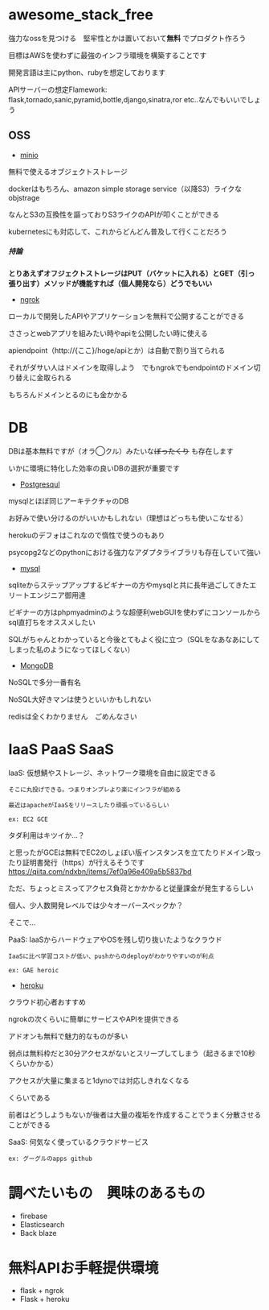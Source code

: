 # awesome_stack_free
強力なossを見つける　堅牢性とかは置いておいて**無料** でプロダクト作ろう

目標はAWSを使わずに最強のインフラ環境を構築することです

開発言語は主にpython、rubyを想定しております

APIサーバーの想定Flamework: flask,tornado,sanic,pyramid,bottle,django,sinatra,ror etc..なんでもいいでしょう





## OSS

* [minio](https://www.minio.io/)




無料で使えるオブジェクトストレージ  

dockerはもちろん、amazon simple storage service（以降S3）ライクなobjstrage

なんとS3の互換性を謳っておりS3ライクのAPIが叩くことができる

kubernetesにも対応して、これからどんどん普及して行くことだろう

##### 持論

**とりあえずオフジェクトストレージはPUT（バケットに入れる）とGET（引っ張り出す）メソッドが機能すれば（個人開発なら）どうでもいい**



* [ngrok](https://ngrok.com/)



ローカルで開発したAPIやアプリケーションを無料で公開することができる

ささっとwebアプリを組みたい時やapiを公開したい時に使える

apiendpoint（http://{ここ}/hoge/apiとか）は自動で割り当てられる

それがダサい人はドメインを取得しよう　でもngrokでもendpointのドメイン切り替えに金取られる

もちろんドメインとるのにも金かかる



# DB

DBは基本無料ですが（オラ◯クル）みたいな~~ぼったくり~~ も存在します

いかに環境に特化した効率の良いDBの選択が重要です

* [Postgresqul](https://www.postgresql.jp/)



mysqlとほぼ同じアーキテクチャのDB

お好みで使い分けるのがいいかもしれない（理想はどっちも使いこなせる）

herokuのデフォはこれなので惰性で使うのもあり

psycopg2などのpythonにおける強力なアダプタライブラリも存在していて強い



* [mysql](https://www.mysql.com/jp/)



sqliteからステップアップするビギナーの方やmysqlと共に長年過ごしてきたエリートエンジニア御用達

ビギナーの方はphpmyadminのような超便利webGUIを使わずにコンソールからsql直打ちをオススメしたい

SQLがちゃんとわかっていると今後とてもよく役に立つ（SQLをなあなあにしてしまった私のようになってほしくない）



* [MongoDB](https://www.mongodb.com/)



NoSQLで多分一番有名

NoSQL大好きマンは使うといいかもしれない

redisは全くわかりません　ごめんなさい



# IaaS PaaS SaaS

IaaS: 仮想鯖やストレージ、ネットワーク環境を自由に設定できる

	そこに丸投げできる。つまりオンプレより楽にインフラが組める

	最近はapacheがIaaSをリリースしたり頑張っているらしい

	ex: EC2 GCE



タダ利用はキツイか…？

と思ったがGCEは無料でEC2のしょぼい版インスタンスを立てたりドメイン取ったり証明書発行（https）が行えるそうです　https://qiita.com/ndxbn/items/7ef0a96e409a5b5837bd

ただ、ちょっとミスってアクセス負荷とかかかると従量課金が発生するらしい



個人、少人数開発レベルでは少々オーバースペックか？

そこで…



PaaS: IaaSからハードウェアやOSを残し切り抜いたようなクラウド

	IaaSに比べ学習コストが低い、pushからのdeployがわかりやすいのが利点

	ex: GAE heroic



* [heroku](https://jp.heroku.com/)



クラウド初心者おすすめ

ngrokの次くらいに簡単にサービスやAPIを提供できる

アドオンも無料で魅力的なものが多い

弱点は無料枠だと30分アクセスがないとスリープしてしまう（起きるまで10秒くらいかかる）

アクセスが大量に集まると1dynoでは対応しきれなくなる

くらいである

前者はどうしようもないが後者は大量の複垢を作成することでうまく分散させることができる





SaaS: 何気なく使っているクラウドサービス

	ex: グーグルのapps github







# 調べたいもの　興味のあるもの

* firebase
* Elasticsearch
* Back blaze



# 無料APIお手軽提供環境

* flask + ngrok
* Flask + heroku

